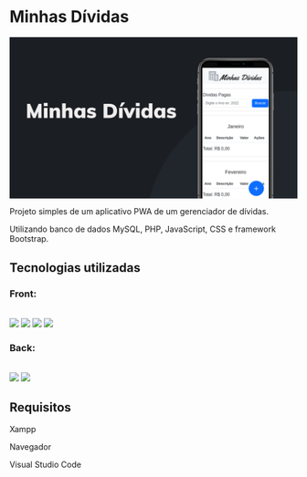 # Minhas Dívidas

<img align="center" with="100%" src="assets/img/3.png" />

Projeto simples de um aplicativo PWA de um gerenciador de dívidas. 

Utilizando banco de dados MySQL, PHP, JavaScript, CSS e framework Bootstrap.

## Tecnologias utilizadas

### Front:

<div style="display: inline_block"><br>

  <img src="https://img.shields.io/badge/HTML5-E34F26?style=for-the-badge&logo=html5&logoColor=white" />

  <img src="https://img.shields.io/badge/JavaScript-F7DF1E?style=for-the-badge&logo=javascript&logoColor=black" />

  <img src="https://img.shields.io/badge/CSS3-1572B6?style=for-the-badge&logo=css3&logoColor=white" />

  <img src="https://img.shields.io/badge/Bootstrap-563D7C?style=for-the-badge&logo=bootstrap&logoColor=white" />
  
</div>

### Back:

<div style="display: inline_block"><br>

  <img src="https://img.shields.io/badge/PHP-777BB4?style=for-the-badge&logo=php&logoColor=white" />
  
  <img src="https://img.shields.io/badge/MySQL-00000F?style=for-the-badge&logo=mysql&logoColor=white" />

</div>

## Requisitos

Xampp

Navegador

Visual Studio Code
